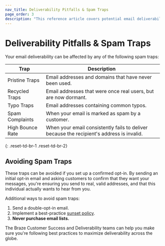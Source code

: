 ```yaml
---
nav_title: Deliverability Pitfalls & Spam Traps
page_order: 3
description: "This reference article covers potential email deliverability pitfalls and spam traps."
---
```


# Deliverability Pitfalls & Spam Traps

Your email deliverability can be affected by any of the following spam traps:

|Trap|Description|
|---|---|
|Pristine Traps | Email addresses and domains that have never been used. |
|Recycled Traps | Email addresses that were once real users, but are now dormant. |
|Typo Traps | Email addresses containing common typos. |
|Spam Complaints | When your email is marked as spam by a customer. |
|High Bounce Rate | When your email consistently fails to deliver because the recipient's address is invalid.|
{: .reset-td-br-1 .reset-td-br-2}

## Avoiding Spam Traps

These traps can be avoided if you set up a confirmed opt-in. By sending an initial opt-in email and asking customers to confirm that they want your messages, you're ensuring you send to real, valid addresses, and that this individual actually wants to hear from you.

Additional ways to avoid spam traps:

1. Send a double-opt-in email.
2. Implement a best-practice [sunset policy]({{site.baseurl}}/help/best_practices/email/sunset_policies).
3. __Never purchase email lists.__

The Braze Customer Success and Deliverability teams can help you make sure you're following best practices to maximize deliverability across the globe.

